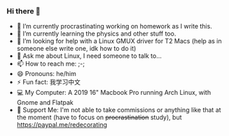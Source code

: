 ### Hi there 👋

- 🔭 I’m currently procrastinating working on homework as I write this.
- 🌱 I’m currently learning the physics and other stuff too.
- 🤔 I’m looking for help with a Linux GMUX driver for T2 Macs (help as in someone else write one, idk how to do it)
- 💬 Ask me about Linux, I need someone to talk to...
- 📫 How to reach me: ;-;
- 😄 Pronouns: he/him
- ⚡ Fun fact: 我学习中文
- 💻 My Computer: A 2019 16" Macbook Pro running Arch Linux, with Gnome and Flatpak
- 💸 Support Me: I'm not able to take commissions or anything like that at the moment (have to focus on ~~procrastination~~ study), but https://paypal.me/redecorating

